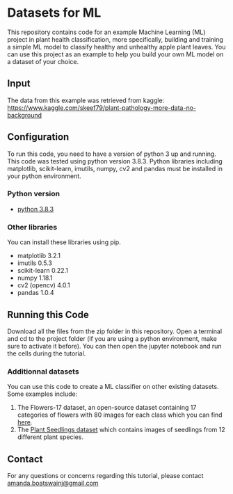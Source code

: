 # Datasets for ML
This repository contains code for an example Machine Learning (ML) project in plant health classification, more specifically, building and training a simple ML model to classify healthy and unhealthy apple plant leaves. You can use this project as an example to help you build your own ML model on a dataset of your choice. 

## Input
The data from this example was retrieved from kaggle: https://www.kaggle.com/skeef79/plant-pathology-more-data-no-background

## Configuration
To run this code, you need to have a version of python 3 up and running. This code was tested using python version 3.8.3. Python libraries including matplotlib, scikit-learn, imutils, numpy, cv2 and pandas must be installed in your python environment. 

### Python version
* [python 3.8.3](https://www.python.org/downloads/release/python-383/)

### Other libraries 
You can install these libraries using pip. 
* matplotlib 3.2.1
* imutils 0.5.3
* scikit-learn 0.22.1
* numpy 1.18.1
* cv2 (opencv) 4.0.1
* pandas 1.0.4

## Running this Code
Download all the files from the zip folder in this repository. Open a terminal and cd to the project folder (if you are using a python environment, make sure to activate it before). You can then open the jupyter notebook and run the cells during the tutorial. 

### Additionnal datasets
You can use this code to create a ML classifier on other existing datasets. Some examples include: 
1. The Flowers-17 dataset, an open-source dataset containing 17 categories of flowers with 80 images for each class which you can find [here](http://www.robots.ox.ac.uk/~vgg/data/flowers/17/). 
2. The [Plant Seedlings dataset](https://www.kaggle.com/c/plant-seedlings-classification/data) which contains images of seedlings from 12 different plant species.


## Contact
For any questions or concerns regarding this tutorial, please contact amanda.boatswainj@gmail.com
